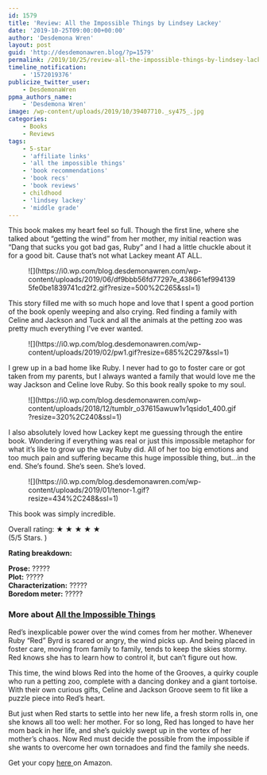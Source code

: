 ```yaml
---
id: 1579
title: 'Review: All the Impossible Things by Lindsey Lackey'
date: '2019-10-25T09:00:00+00:00'
author: 'Desdemona Wren'
layout: post
guid: 'http://desdemonawren.blog/?p=1579'
permalink: /2019/10/25/review-all-the-impossible-things-by-lindsey-lackey/
timeline_notification:
    - '1572019376'
publicize_twitter_user:
    - DesdemonaWren
ppma_authors_name:
    - 'Desdemona Wren'
image: /wp-content/uploads/2019/10/39407710._sy475_.jpg
categories:
    - Books
    - Reviews
tags:
    - 5-star
    - 'affiliate links'
    - 'all the impossible things'
    - 'book recommendations'
    - 'book recs'
    - 'book reviews'
    - childhood
    - 'lindsey lackey'
    - 'middle grade'
---
```


This book makes my heart feel so full. Though the first line, where she talked about “getting the wind” from her mother, my initial reaction was “Dang that sucks you got bad gas, Ruby” and I had a little chuckle about it for a good bit. Cause that’s not what Lackey meant AT ALL.

<div class="wp-block-image"><figure class="aligncenter size-large">![](https://i0.wp.com/blog.desdemonawren.com/wp-content/uploads/2019/06/df9bbb56fd77297e_438661ef9941395fe0be1839741cd2f2.gif?resize=500%2C265&ssl=1)</figure></div>This story filled me with so much hope and love that I spent a good portion of the book openly weeping and also crying. Red finding a family with Celine and Jackson and Tuck and all the animals at the petting zoo was pretty much everything I’ve ever wanted.

<div class="wp-block-image"><figure class="aligncenter size-large">![](https://i0.wp.com/blog.desdemonawren.com/wp-content/uploads/2019/02/pw1.gif?resize=685%2C297&ssl=1)</figure></div>I grew up in a bad home like Ruby. I never had to go to foster care or got taken from my parents, but I always wanted a family that would love me the way Jackson and Celine love Ruby. So this book really spoke to my soul.

<div class="wp-block-image"><figure class="aligncenter size-large">![](https://i0.wp.com/blog.desdemonawren.com/wp-content/uploads/2018/12/tumblr_o37615awuw1v1qsido1_400.gif?resize=320%2C240&ssl=1)</figure></div>I also absolutely loved how Lackey kept me guessing through the entire book. Wondering if everything was real or just this impossible metaphor for what it’s like to grow up the way Ruby did. All of her too big emotions and too much pain and suffering became this huge impossible thing, but…in the end. She’s found. She’s seen. She’s loved.

<div class="wp-block-image"><figure class="aligncenter size-large">![](https://i0.wp.com/blog.desdemonawren.com/wp-content/uploads/2019/01/tenor-1.gif?resize=434%2C248&ssl=1)</figure></div>This book was simply incredible.

Overall rating: ★ ★ ★ ★ ★   
(5/5 Stars. )

**Rating breakdown:**

**Prose:** ?????   
**Plot:** ?️?️?️?️?️   
**Characterization:**  ?????   
**Boredom meter:** ?????

### More about [All the Impossible Things](https://amzn.to/2qv5722)

Red’s inexplicable power over the wind comes from her mother. Whenever Ruby “Red” Byrd is scared or angry, the wind picks up. And being placed in foster care, moving from family to family, tends to keep the skies stormy. Red knows she has to learn how to control it, but can’t figure out how.

This time, the wind blows Red into the home of the Grooves, a quirky couple who run a petting zoo, complete with a dancing donkey and a giant tortoise. With their own curious gifts, Celine and Jackson Groove seem to fit like a puzzle piece into Red’s heart.

But just when Red starts to settle into her new life, a fresh storm rolls in, one she knows all too well: her mother. For so long, Red has longed to have her mom back in her life, and she’s quickly swept up in the vortex of her mother’s chaos. Now Red must decide the possible from the impossible if she wants to overcome her own tornadoes and find the family she needs.

Get your copy [here](https://amzn.to/2qv5722)[ ](https://www.amazon.com/gp/product/0765376466/ref=as_li_qf_asin_il_tl?ie=UTF8&tag=myblog7709-20&creative=9325&linkCode=as2&creativeASIN=0765376466&linkId=335b8506b2d3eb14fe751590bf176d51)on Amazon.